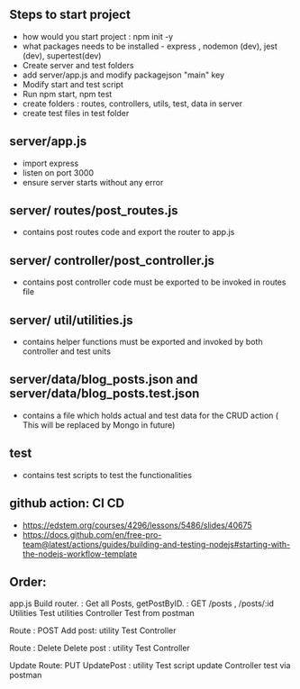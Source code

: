 ## Steps to start project
* how would you start project : npm init -y
* what packages needs to be installed - express , nodemon (dev), jest (dev), supertest(dev)
* Create server and test folders
* add server/app.js and modify packagejson "main" key
* Modify start and test script
* Run npm start, npm test
* create folders : routes, controllers, utils, test, data in server
* create test files in test folder


## server/app.js
* import express
* listen on port 3000
* ensure server starts without any error

## server/ routes/post_routes.js
* contains post routes code and export the router to app.js

## server/ controller/post_controller.js
* contains post controller code must be exported to be invoked in routes file

## server/ util/utilities.js
* contains helper functions must be exported and invoked by both controller and test units

## server/data/blog_posts.json and server/data/blog_posts.test.json
* contains a file which holds actual and test data for the CRUD action ( This will be replaced by Mongo in future)

## test
* contains test scripts to test the functionalities

## github action: CI CD
* https://edstem.org/courses/4296/lessons/5486/slides/40675
* https://docs.github.com/en/free-pro-team@latest/actions/guides/building-and-testing-nodejs#starting-with-the-nodejs-workflow-template


## Order:

app.js
Build router. : 
Get all Posts, getPostByID. : GET /posts , /posts/:id
Utilities
Test utilities
Controller
Test from postman


Route : POST
Add post: utility
Test
Controller



Route : Delete
Delete post : utility
Test
Controller

Update Route: PUT
UpdatePost : utility
Test script
update Controller
test via postman



